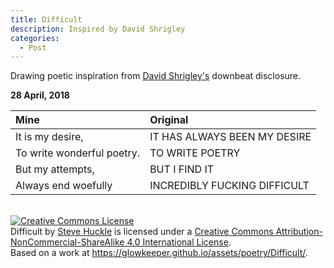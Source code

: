 ```yaml
---
title: Difficult
description: Inspired by David Shrigley
categories:
  - Post
---
```

Drawing poetic inspiration from [David Shrigley's](http://davidshrigley.com/) downbeat disclosure.

**28 April, 2018**

**Mine**|**Original**
:-------|:-----------
It is my desire, | IT HAS ALWAYS BEEN MY DESIRE
To write wonderful poetry. | TO WRITE POETRY
But my attempts, |  BUT I FIND IT
Always end woefully | INCREDIBLY FUCKING DIFFICULT

&nbsp;<br />
<a rel="license" href="http://creativecommons.org/licenses/by-nc-sa/4.0/"><img alt="Creative Commons License" style="border-width:0" src="https://i.creativecommons.org/l/by-nc-sa/4.0/88x31.png" /></a><br /><span xmlns:dct="http://purl.org/dc/terms/" href="http://purl.org/dc/dcmitype/Text" property="dct:title" rel="dct:type">Difficult</span> by <a xmlns:cc="http://creativecommons.org/ns#" href="https://glowkeeper.github.io/" property="cc:attributionName" rel="cc:attributionURL">Steve Huckle</a> is licensed under a <a rel="license" href="http://creativecommons.org/licenses/by-nc-sa/4.0/">Creative Commons Attribution-NonCommercial-ShareAlike 4.0 International License</a>.<br />Based on a work at <a xmlns:dct="http://purl.org/dc/terms/" href="https://glowkeeper.github.io/assets/poetry/Difficult/" rel="dct:source">https://glowkeeper.github.io/assets/poetry/Difficult/</a>.
